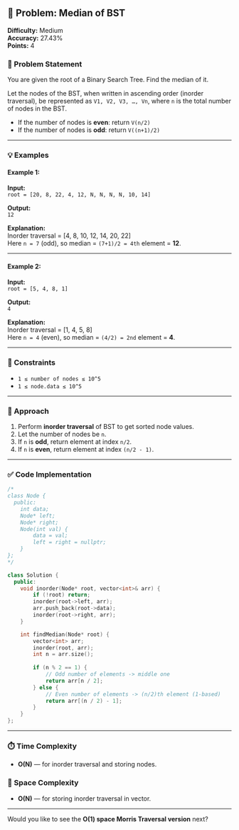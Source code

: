 ## 🧩 Problem: Median of BST

**Difficulty:** Medium  
**Accuracy:** 27.43%  
**Points:** 4

### 📝 Problem Statement
You are given the root of a Binary Search Tree. Find the median of it.

Let the nodes of the BST, when written in ascending order (inorder traversal), be represented as `V1, V2, V3, …, Vn`, where `n` is the total number of nodes in the BST.

- If the number of nodes is **even**: return `V(n/2)`  
- If the number of nodes is **odd**: return `V((n+1)/2)`

---

### 💡 Examples

#### Example 1:
**Input:**  
`root = [20, 8, 22, 4, 12, N, N, N, N, 10, 14]`

**Output:**  
`12`

**Explanation:**  
Inorder traversal = [4, 8, 10, 12, 14, 20, 22]  
Here `n = 7` (odd), so median = `(7+1)/2 = 4th` element = **12**.

---

#### Example 2:
**Input:**  
`root = [5, 4, 8, 1]`

**Output:**  
`4`

**Explanation:**  
Inorder traversal = [1, 4, 5, 8]  
Here `n = 4` (even), so median = `(4/2) = 2nd` element = **4**.

---

### 🎯 Constraints
- `1 ≤ number of nodes ≤ 10^5`
- `1 ≤ node.data ≤ 10^5`

---

### 🧠 Approach
1. Perform **inorder traversal** of BST to get sorted node values.
2. Let the number of nodes be `n`.
3. If `n` is **odd**, return element at index `n/2`.
4. If `n` is **even**, return element at index `(n/2 - 1)`.

---

### ✅ Code Implementation
```cpp
/*
class Node {
  public:
    int data;
    Node* left;
    Node* right;
    Node(int val) {
        data = val;
        left = right = nullptr;
    }
};
*/

class Solution {
  public:
    void inorder(Node* root, vector<int>& arr) {
        if (!root) return;
        inorder(root->left, arr);
        arr.push_back(root->data);
        inorder(root->right, arr);
    }

    int findMedian(Node* root) {
        vector<int> arr;
        inorder(root, arr);
        int n = arr.size();
        
        if (n % 2 == 1) {
            // Odd number of elements -> middle one
            return arr[n / 2];
        } else {
            // Even number of elements -> (n/2)th element (1-based)
            return arr[(n / 2) - 1];
        }
    }
};
```

---

### ⏱️ Time Complexity
- **O(N)** — for inorder traversal and storing nodes.

### 💾 Space Complexity
- **O(N)** — for storing inorder traversal in vector.

---

Would you like to see the **O(1) space Morris Traversal version** next?
